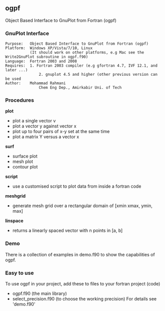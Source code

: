 ## ogpf
Object Based Interface to GnuPlot from Fortran (ogpf)

### GnuPlot Interface

	Purpose:   Object Based Interface to GnuPlot from Fortran (ogpf)
	Platform:  Windows XP/Vista/7/10, Linux
			   (It should work on other platforms, e.g Mac see the Write2GnuPlot subroutine in ogpf.f90)
	Language:  Fortran 2003 and 2008
	Requires:  1. Fortran 2003 compiler (e.g gfortran 4.7, IVF 12.1, and later ...)
			       2. gnuplot 4.5 and higher (other previous version can be used
	Author:    Mohammad Rahmani
			       Chem Eng Dep., Amirkabir Uni. of Tech

### Procedures
**plot**

* plot a single vector v
* plot a vector y against vector x
* plot up to four pairs of x-y set at the same time
* plot a matrix Y versus a vector x

**surf**

* surface plot
* mesh plot
* contour plot

**script**
* use a customised script to plot data from inside a fortran code
 
**meshgrid**
* generate mesh grid over a rectangular domain of [xmin xmax, ymin, max]
 
**linspace**
* returns a linearly spaced vector with n points in [a, b]

### Demo
There is a collection of examples in demo.f90 to show the capabilities of ogpf.

### Easy to use
To use ogpf in your project, add these to files to your fortran project (code)
* ogpf.f90 (the main library)
* select_precision.f90 (to choose the working precision)
For details see 'demo.f90'
